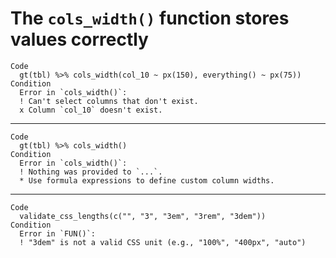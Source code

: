 # The `cols_width()` function stores values correctly

    Code
      gt(tbl) %>% cols_width(col_10 ~ px(150), everything() ~ px(75))
    Condition
      Error in `cols_width()`:
      ! Can't select columns that don't exist.
      x Column `col_10` doesn't exist.

---

    Code
      gt(tbl) %>% cols_width()
    Condition
      Error in `cols_width()`:
      ! Nothing was provided to `...`.
      * Use formula expressions to define custom column widths.

---

    Code
      validate_css_lengths(c("", "3", "3em", "3rem", "3dem"))
    Condition
      Error in `FUN()`:
      ! "3dem" is not a valid CSS unit (e.g., "100%", "400px", "auto")

